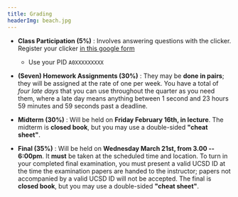 ```yaml
---
title: Grading
headerImg: beach.jpg
---
```


- **Class Participation (5%)** :
  Involves answering questions with the clicker.
  Register your clicker [in this google form](https://goo.gl/forms/uVtZ7oRVfvS56M5r1)
  - Use your PID `A0XXXXXXXXX`

- **(Seven) Homework Assignments (30%)** :
  They may be **done in pairs**; they will be assigned at
  the rate of one per week. You have a total of *four late days*
  that you can use throughout the quarter as you need them,
  where a late day means anything between 1 second and 23
  hours 59 minutes and 59 seconds past a deadline.

- **Midterm (30%)** :
  Will be held on **Friday February 16th, in lecture**.
  The midterm is **closed book**, but you may use a
  double-sided **"cheat sheet"**.

- **Final (35%)** :
  Will be held on **Wednesday March 21st, from 3.00 -- 6:00pm**.
  It **must** be taken at the scheduled time and location.
  To turn in your completed final examination, you must
  present a valid UCSD ID at the time the examination
  papers are handed to the instructor; papers not
  accompanied by a valid UCSD ID will not be accepted.
  The final is **closed book**, but you may use a
  double-sided **"cheat sheet"**.
